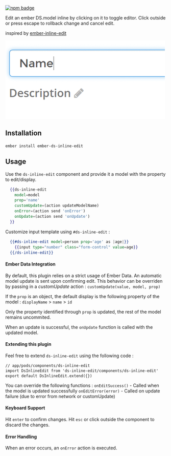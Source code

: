 [![npm badge](https://img.shields.io/npm/v/ember-ds-inline-edit)](https://www.npmjs.com/package/ember-ds-inline-edit)

Edit an ember DS.model inline by clicking on it to toggle editor.
Click outside or press escape to rollback change and cancel edit.

inspired by [ember-inline-edit](https://github.com/swastik/ember-inline-edit)

![Inline Edit Demo](https://github.com/IliasDeros/ember-ds-inline-edit/raw/master/demo.gif)

## Installation

`ember install ember-ds-inline-edit`

## Usage

Use the `ds-inline-edit` component and provide it a model with the property to edit/display.

```handlebars
  {{ds-inline-edit
    model=model
    prop='name'
    customUpdate=(action updateModelName)
    onError=(action send 'onError')
    onUpdate=(action send 'onUpdate')
  }}
```

Customize input template using `#ds-inline-edit` :

```handlebars
  {{#ds-inline-edit model=person prop='age' as |age|}}
    {{input type="number" class="form-control" value=age}}
  {{/ds-inline-edit}}
```

#### Ember Data Integration

By default, this plugin relies on a strict usage of Ember Data. An automatic model update is sent upon confirming edit. This behavior can be overriden by passing in a _customUpdate_ action :
`customUpdate(value, model, prop)`

If the `prop` is an object, the default display is the following property of the model :
`displayName` > `name` > `id`

Only the property identified through `prop` is updated, the rest of the model remains
uncommited.

When an update is successful, the `onUpdate` function is called with the updated model.

#### Extending this plugin

Feel free to extend `ds-inline-edit` using the following code :

```
// app/pods/components/ds-inline-edit
import DsInlineEdit from 'ds-inline-edit/components/ds-inline-edit'
export default DsInlineEdit.extend({})
```

You can override the following functions :
`onEditSuccess()` - Called when the model is updated successfully
`onEditError(error)` - Called on update failure (due to error from network or customUpdate)

#### Keyboard Support

Hit `enter` to confirm changes.
Hit `esc` or click outside the component to discard the changes.

#### Error Handling
When an error occurs, an `onError` action is executed.
